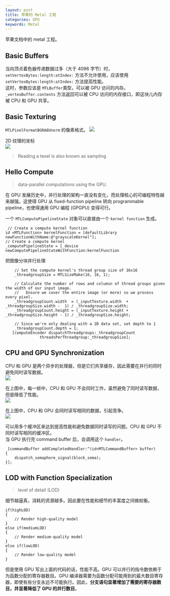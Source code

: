 ```yaml
---
layout: post
title: 苹果的 Metal 工程
categories: GPU
keywords: Metal
---
```


苹果文档中的 metal 工程。

## Basic Buffers 
当向顶点着色器传递数据过多（大于 4096 字节）时， `setVertexBytes:length:atIndex:` 方法不允许使用，应该使用 `setVertexBytes:length:atIndex:` 方法提高性能。  
这时，参数应该是 `MTLBuffer`类型，可以被 GPU 访问的内存。  
`_vertexBuffer.contents` 方法返回可以被 CPU 访问的内存接口，即这块儿内存被 CPU 和 GPU 共享。  
## Basic Texturing  
`MTLPixelFormatBGRA8Unorm` 的像素格式。
![](http://oda58fqub.bkt.clouddn.com/15067819630222.jpg)  

2D 纹理的坐标  
![](http://oda58fqub.bkt.clouddn.com/15067820109434.jpg)

> Reading a texel is also known as sampling  

## Hello Compute
> data-parallel computations using the GPU.  

在 GPU  发展历史中，并行处理的架构一直没有变化，而处理核心的可编程特性越来越强。这使得 GPU 从 fixed-function pipeline 转向 programmable pipeline，也使得通用 GPU 编程  (GPGPU) 变得可行。  
 
 一个 `MTLComputePipelineState` 对象可以直接由一个 `kernel function` 生成。  
 
     // Create a compute kernel function
    id <MTLFunction> kernelFunction = [defaultLibrary newFunctionWithName:@"grayscaleKernel"];
    // Create a compute kernel
    _computePipelineState = [_device newComputePipelineStateWithFunction:kernelFunction

把图像分块并行处理  

        // Set the compute kernel's thread group size of 16x16
        _threadgroupSize = MTLSizeMake(16, 16, 1);

        // Calculate the number of rows and columsn of thread groups given the width of our input image.
        //   Ensure we cover the entire image (or more) so we process every pixel.
        _threadgroupCount.width  = (_inputTexture.width  + _threadgroupSize.width -  1) / _threadgroupSize.width;
        _threadgroupCount.height = (_inputTexture.height + _threadgroupSize.height - 1) / _threadgroupSize.height;

        // Since we're only dealing with a 2D data set, set depth to 1
        _threadgroupCount.depth = 1;
       [computeEncoder dispatchThreadgroups:_threadgroupCount
                   threadsPerThreadgroup:_threadgroupSize];


## CPU and GPU Synchronization
CPU 和 GPU 是两个异步的处理器，但是它们共享缓存，因此需要在并行的同时避免同时读写数据。    
![](http://oda58fqub.bkt.clouddn.com/15068220151063.jpg)    

在上图中，每一帧中，CPU 和 GPU 不会同时工作，虽然避免了同时读写数据，但是降低了性能。    
![](http://oda58fqub.bkt.clouddn.com/15068220712957.jpg)    

在上图中，CPU 和 GPU 会同时读写相同的数据，引起竞争。    
![](http://oda58fqub.bkt.clouddn.com/15068221117009.jpg)   
 
 可以用多个缓冲区来达到提高性能和避免数据同时读写的问题。CPU 和 GPU 不同时读写相同的缓冲区。  
 当 GPU 执行完 command buffer 后，会调用这个 `handler`。
 
     [commandBuffer addCompletedHandler:^(id<MTLCommandBuffer> buffer)
    {
        dispatch_semaphore_signal(block_sema);
    }];


## LOD with Function Specialization  
> level of detail (LOD)  

细节越逼真，消耗的资源越多。因此要在性能和细节的丰富度之间做权衡。  

    if(highLOD)
    {
        // Render high-quality model
    }
    else if(mediumLOD)
    {
        // Render medium-quality model
    }
    else if(lowLOD)
    {
        // Render low-quality model
    }

但是使用 GPU 写出上面的代码的话，性能不高。GPU 可以并行的指令数依赖于为函数分配的寄存器数目。GPU 编译器需要为函数分配可能用到的最大数目寄存器，即使有些分支永远不可能执行。因此，**分支语句显著增加了需要的寄存器数目，并显著降低了 GPU 的并行数目**。  


